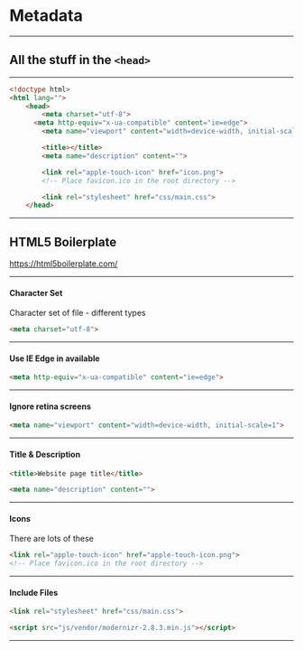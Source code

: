# Metadata

---

## All the stuff in the `<head>`



---
```html
<!doctype html>
<html lang="">
    <head>
        <meta charset="utf-8">
      <meta http-equiv="x-ua-compatible" content="ie=edge">
        <meta name="viewport" content="width=device-width, initial-scale=1">

        <title></title>
        <meta name="description" content="">

        <link rel="apple-touch-icon" href="icon.png">
        <!-- Place favicon.ico in the root directory -->

        <link rel="stylesheet" href="css/main.css">
    </head>
```
---

## HTML5 Boilerplate

https://html5boilerplate.com/


---

#### Character Set

Character set of file - different types



```html
<meta charset="utf-8">
```


---

#### Use IE Edge in available



```html
<meta http-equiv="x-ua-compatible" content="ie=edge">
```


---

#### Ignore retina screens



```html
<meta name="viewport" content="width=device-width, initial-scale=1">
```


---

#### Title & Description



```html
<title>Website page title</title>

<meta name="description" content="">
```



---

#### Icons

There are lots of these


```html
<link rel="apple-touch-icon" href="apple-touch-icon.png">
<!-- Place favicon.ico in the root directory -->
```


---

#### Include Files



```html
<link rel="stylesheet" href="css/main.css">

<script src="js/vendor/modernizr-2.8.3.min.js"></script>
```


---



